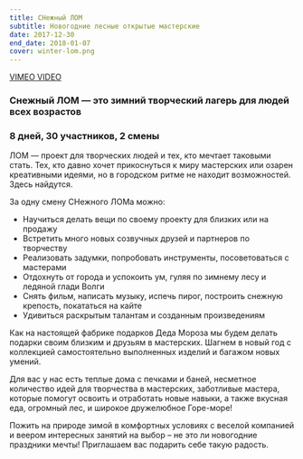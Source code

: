 ```yaml
---
title: СНежный ЛОМ
subtitle: Новогодние лесные открытые мастерские
date: 2017-12-30
end_date: 2018-01-07
cover: winter-lom.png
---
```


[VIMEO VIDEO](https://vimeo.com/287449460)

### Снежный ЛОМ — это зимний творческий лагерь для людей всех возрастов

### 8 дней, 30 участников, 2 смены

ЛОМ — проект для творческих людей и тех, кто мечтает таковыми стать. Тех, кто давно хочет прикоснуться к миру мастерских или озарен креативными идеями, но в городском ритме не находит возможностей. Здесь найдутся.

За одну смену СНежного ЛОМа можно:

- Научиться делать вещи по своему проекту для близких или на продажу
- Встретить много новых созвучных друзей и партнеров по творчеству
- Реализовать задумки, попробовать инструменты, посоветоваться с мастерами
- Отдохнуть от города и успокоить ум, гуляя по зимнему лесу и ледяной глади Волги
- Снять фильм, написать музыку, испечь пирог, построить снежную крепость, покататься на кайте
- Удивиться раскрытым талантам и созданным произведениям

Как на настоящей фабрике подарков Деда Мороза мы будем делать подарки своим близким и друзьям в мастерских. Шагнем в новый год с коллекцией самостоятельно выполненных изделий и багажом новых умений.

Для вас у нас есть теплые дома с печками и баней, несметное количество идей для творчества в мастерских, заботливые мастера, которые помогут освоить и отработать новые навыки, а также вкусная еда, огромный лес, и широкое дружелюбное Горе-море!

Пожить на природе зимой в комфортных условиях с веселой компанией и веером интересных занятий на выбор – не это ли новогодние праздники мечты! Приглашаем вас подарить себе такую радость.
